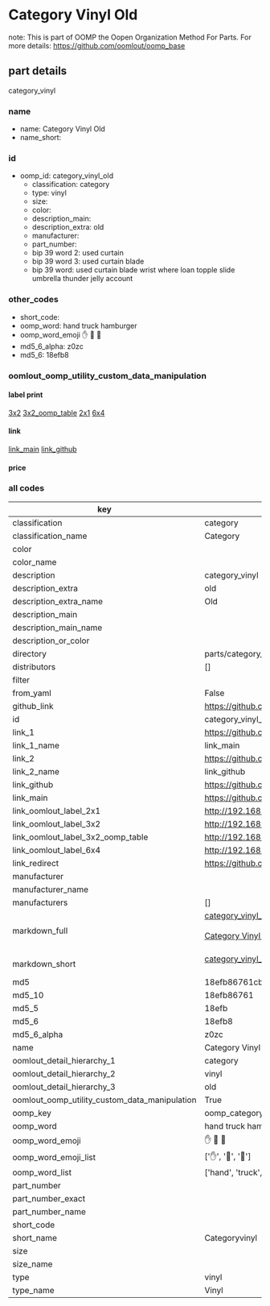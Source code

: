 # Category Vinyl Old  

note: This is part of OOMP the Oopen Organization Method For Parts. For more details: https://github.com/oomlout/oomp_base

##  part details
  



category_vinyl



### name
* name: Category Vinyl Old
* name_short: 
### id
* oomp_id: category_vinyl_old
  * classification: category
  * type: vinyl
  * size: 
  * color: 
  * description_main: 
  * description_extra: old
  * manufacturer: 
  * part_number: 
  * bip 39 word 2: used curtain
  * bip 39 word 3: used curtain blade
  * bip 39 word: used curtain blade wrist where loan topple slide umbrella thunder jelly account

### other_codes
* short_code: 
* oomp_word: hand truck hamburger
* oomp_word_emoji :hand: :truck: :hamburger:
* md5_6_alpha: z0zc
* md5_6: 18efb8






### oomlout_oomp_utility_custom_data_manipulation
#### label print
[3x2](http://192.168.1.245:1112/?label=oomp%20z0zc)
[3x2_oomp_table](http://192.168.1.108:1112/?label=oomp%20z0zc)
[2x1](http://192.168.1.242:1112/?label=oomp%20z0zc)
[6x4](http://192.168.1.55:1112/?label=oomp%20z0zc)    

#### link

[link_main](https://github.com/oomlout/oomlout_oomp_version_1_messy/tree/main/parts/category_vinyl_old) [link_github](https://github.com/oomlout/oomlout_oomp_version_1_messy/tree/main/parts/category_vinyl_old)                             

#### price







### all codes 
| key | value |  
| --- | --- |  
| classification | category |  
| classification_name | Category |  
| color |  |  
| color_name |  |  
| description | category_vinyl |  
| description_extra | old |  
| description_extra_name | Old |  
| description_main |  |  
| description_main_name |  |  
| description_or_color |   |  
| directory | parts/category_vinyl_old |  
| distributors | [] |  
| filter |  |  
| from_yaml | False |  
| github_link | https://github.com/oomlout/oomlout_oomp_part_src/tree/main/parts/category_vinyl_old |  
| id | category_vinyl_old |  
| link_1 | https://github.com/oomlout/oomlout_oomp_version_1_messy/tree/main/parts/category_vinyl_old |  
| link_1_name | link_main |  
| link_2 | https://github.com/oomlout/oomlout_oomp_version_1_messy/tree/main/parts/category_vinyl_old |  
| link_2_name | link_github |  
| link_github | https://github.com/oomlout/oomlout_oomp_version_1_messy/tree/main/parts/category_vinyl_old |  
| link_main | https://github.com/oomlout/oomlout_oomp_version_1_messy/tree/main/parts/category_vinyl_old |  
| link_oomlout_label_2x1 | http://192.168.1.242:1112/?label=oomp%20z0zc |  
| link_oomlout_label_3x2 | http://192.168.1.245:1112/?label=oomp%20z0zc |  
| link_oomlout_label_3x2_oomp_table | http://192.168.1.108:1112/?label=oomp%20z0zc |  
| link_oomlout_label_6x4 | http://192.168.1.55:1112/?label=oomp%20z0zc |  
| link_redirect | https://github.com/oomlout/oomlout_oomp_version_1_messy/tree/main/parts/category_vinyl_old |  
| manufacturer |  |  
| manufacturer_name |  |  
| manufacturers | [] |  
| markdown_full | [category_vinyl_old](none)<br>[](none)<br>[Category Vinyl Old](none)<br><br> |  
| markdown_short | [category_vinyl_old](none)<br><br> |  
| md5 | 18efb86761cb9ca60c7d2fe62e0d8f7e |  
| md5_10 | 18efb86761 |  
| md5_5 | 18efb |  
| md5_6 | 18efb8 |  
| md5_6_alpha | z0zc |  
| name | Category Vinyl Old |  
| oomlout_detail_hierarchy_1 | category |  
| oomlout_detail_hierarchy_2 | vinyl |  
| oomlout_detail_hierarchy_3 | old |  
| oomlout_oomp_utility_custom_data_manipulation | True |  
| oomp_key | oomp_category_vinyl_old |  
| oomp_word | hand truck hamburger |  
| oomp_word_emoji | :hand: :truck: :hamburger: |  
| oomp_word_emoji_list | [':hand:', ':truck:', ':hamburger:'] |  
| oomp_word_list | ['hand', 'truck', 'hamburger'] |  
| part_number |  |  
| part_number_exact |  |  
| part_number_name |  |  
| short_code |  |  
| short_name | Categoryvinyl |  
| size |  |  
| size_name |  |  
| type | vinyl |  
| type_name | Vinyl |  
